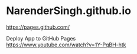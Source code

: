 # NarenderSingh.github.io
https://pages.github.com/

Deploy App to GitHub Pages <br/>
https://www.youtube.com/watch?v=1Y-PqBH-htk

